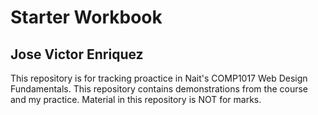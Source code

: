 # Starter Workbook

## Jose Victor Enriquez

This repository is for tracking proactice in Nait's COMP1017 Web Design Fundamentals. This repository contains demonstrations from the course and my practice. Material in this repository is NOT for marks.

